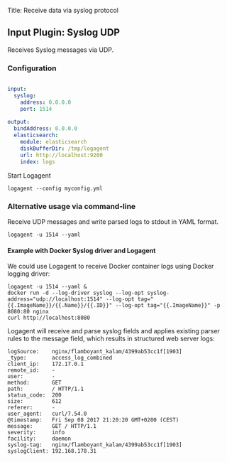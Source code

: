Title: Receive data via syslog protocol

## Input Plugin: Syslog UDP

Receives Syslog messages via UDP.  

### Configuration

```yaml

input:  
  syslog: 
    address: 0.0.0.0
    port: 1514
    
output:
  bindAddress: 0.0.0.0
  elasticsearch:
    module: elasticsearch
    diskBufferDir: /tmp/logagent
    url: http://localhost:9200
    index: logs
```

Start Logagent

```
logagent --config myconfig.yml
```

### Alternative usage via command-line

Receive UDP messages and write parsed logs to stdout in YAML format. 
```
logagent -u 1514 --yaml
```

#### Example with Docker Syslog driver and Logagent

We could use Logagent to receive Docker container logs using Docker logging driver: 

```
logagent -u 1514 --yaml &
docker run -d --log-driver syslog --log-opt syslog-address="udp://localhost:1514" --log-opt tag="{{.ImageName}}/{{.Name}}/{{.ID}}" --log-opt tag="{{.ImageName}}" -p 8080:80 nginx
curl http://localhost:8080
```

Logagent will receive and parse syslog fields and applies existing parser rules to the message field, which results in structured web server logs: 

```
logSource:    nginx/flamboyant_kalam/4399ab53cc1f[1903]
_type:        access_log_combined
client_ip:    172.17.0.1
remote_id:    -
user:         -
method:       GET
path:         / HTTP/1.1
status_code:  200
size:         612
referer:      -
user_agent:   curl/7.54.0
@timestamp:   Fri Sep 08 2017 21:20:20 GMT+0200 (CEST)
message:      GET / HTTP/1.1
severity:     info
facility:     daemon
syslog-tag:   nginx/flamboyant_kalam/4399ab53cc1f[1903]
syslogClient: 192.168.178.31
```




